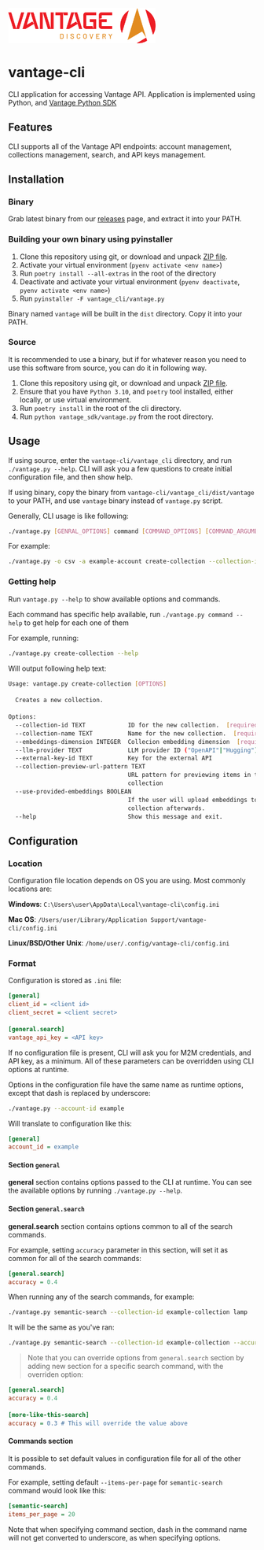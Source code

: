 <img src="assets/vantage_logo.png" title="Vantage Discovery Logo" width="300"/></br>

# vantage-cli

CLI application for accessing Vantage API. Application is implemented using Python, and [Vantage Python SDK](https://github.com/VantageDiscovery/vantage-sdk-python/)

## Features

CLI supports all of the Vantage API endpoints: account management, collections management, search, and API keys management.

## Installation

### Binary

Grab latest binary from our [releases](https://github.com/VantageDiscovery/vantage-cli/releases) page, and extract it into your PATH.

### Building your own binary using pyinstaller

1. Clone this repository using git, or download and unpack [ZIP file](https://github.com/VantageDiscovery/vantage-cli/archive/refs/heads/develop.zip).
2. Activate your virtual environment (`pyenv activate <env name>`)
3. Run `poetry install --all-extras` in the root of the directory
4. Deactivate and activate your virtual environment (`pyenv deactivate`, `pyenv activate <env name>`)
5. Run `pyinstaller -F vantage_cli/vantage.py`

Binary named `vantage` will be built in the `dist` directory. Copy it into your PATH.

### Source

It is recommended to use a binary, but if for whatever reason you need to use this software from source, you can do it in following way.

1. Clone this repository using git, or download and unpack [ZIP file](https://github.com/VantageDiscovery/vantage-cli/archive/refs/heads/develop.zip).
2. Ensure that you have `Python 3.10`, and `poetry` tool installed, either locally, or use virtual environment.
3. Run `poetry install` in the root of the cli directory.
4. Run `python vantage_sdk/vantage.py` from the root directory.

## Usage

If using source, enter the `vantage-cli/vantage_cli` directory, and run `./vantage.py --help`. CLI will ask you a few questions to create initial configuration file, and then show help.

If using binary, copy the binary from `vantage-cli/vantage_cli/dist/vantage` to your PATH, and use `vantage` binary instead of `vantage.py` script.

Generally, CLI usage is like following:

```bash
./vantage.py [GENRAL_OPTIONS] command [COMMAND_OPTIONS] [COMMAND_ARGUMENTS]
```

For example:

```bash
./vantage.py -o csv -a example-account create-collection --collection-id example --collection-name "My example collection" --embeddings-dimension 1536 --use-provided-embeddings true
```

### Getting help

Run `vantage.py --help` to show available options and commands.

Each command has specific help available, run `./vantage.py command --help` to get help for each one of them

For example, running:

```bash
./vantage.py create-collection --help
```

Will output following help text:

```bash
Usage: vantage.py create-collection [OPTIONS]

  Creates a new collection.

Options:
  --collection-id TEXT            ID for the new collection.  [required]
  --collection-name TEXT          Name for the new collection.  [required]
  --embeddings-dimension INTEGER  Collecion embedding dimension  [required]
  --llm-provider TEXT             LLM provider ID ("OpenAPI"|"Hugging")
  --external-key-id TEXT          Key for the external API
  --collection-preview-url-pattern TEXT
                                  URL pattern for previewing items in the
                                  collection
  --use-provided-embeddings BOOLEAN
                                  If the user will upload embeddings to
                                  collection afterwards.
  --help                          Show this message and exit.
```

## Configuration

### Location

Configuration file location depends on OS you are using. Most commonly locations are:

**Windows**: `C:\Users\user\AppData\Local\vantage-cli\config.ini`

**Mac OS**: `/Users/user/Library/Application Support/vantage-cli/config.ini`

**Linux/BSD/Other Unix**: `/home/user/.config/vantage-cli/config.ini`

### Format

Configuration is stored as `.ini` file:

```ini
[general]
client_id = <client id>
client_secret = <client secret>

[general.search]
vantage_api_key = <API key>

```

If no configuration file is present, CLI will ask you for M2M credentials, and API key, as a minimum. All of these parameters can be overridden using CLI options at runtime.

Options in the configuration file have the same name as runtime options, except that dash is replaced by underscore:

```bash
./vantage.py --account-id example
```

Will translate to configuration like this:

```ini
[general]
account_id = example
```

#### Section `general`
**general** section contains options passed to the CLI at runtime. You can see the available options by running `./vantage.py --help`.


#### Section `general.search`

**general.search** section contains options common to all of the search commands.

For example, setting `accuracy` parameter in this section, will set it as common for all of the search commands:

```ini
[general.search]
accuracy = 0.4
```

When running any of the search commands, for example:

```bash
./vantage.py semantic-search --collection-id example-collection lamp
```

It will be the same as you've ran:

```bash
./vantage.py semantic-search --collection-id example-collection --accuracy 0.4 lamp
```

> Note that you can override options from `general.search` section by adding new section for a specific search command, with the overriden option:

```ini
[general.search]
accuracy = 0.4

[more-like-this-search]
accuracy = 0.3 # This will override the value above
```

#### Commands section

It is possible to set default values in configuration file for all of the other commands.

For example, setting default `--items-per-page` for `semantic-search` command would look like this:

```ini
[semantic-search]
items_per_page = 20
```

Note that when specifying command section, dash in the command name will not get converted to underscore, as when specifying options.